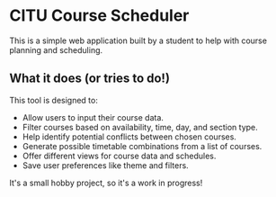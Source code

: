 # CITU Course Scheduler

This is a simple web application built by a student to help with course planning and scheduling.

## What it does (or tries to do!)

This tool is designed to:

*   Allow users to input their course data.
*   Filter courses based on availability, time, day, and section type.
*   Help identify potential conflicts between chosen courses.
*   Generate possible timetable combinations from a list of courses.
*   Offer different views for course data and schedules.
*   Save user preferences like theme and filters.

It's a small hobby project, so it's a work in progress!
